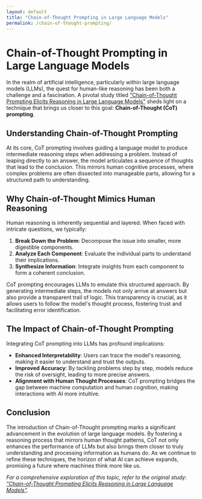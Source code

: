 ```yaml
---
layout: default
title: "Chain-of-Thought Prompting in Large Language Models"
permalink: /chain-of-thought-prompting/
---
```


# Chain-of-Thought Prompting in Large Language Models

In the realm of artificial intelligence, particularly within large language models (LLMs), the quest for human-like reasoning has been both a challenge and a fascination. A pivotal study titled ["Chain-of-Thought Prompting Elicits Reasoning in Large Language Models"](https://arxiv.org/abs/2201.11903) sheds light on a technique that brings us closer to this goal: **Chain-of-Thought (CoT) prompting**.

## Understanding Chain-of-Thought Prompting

At its core, CoT prompting involves guiding a language model to produce intermediate reasoning steps when addressing a problem. Instead of leaping directly to an answer, the model articulates a sequence of thoughts that lead to the conclusion. This mirrors human cognitive processes, where complex problems are often dissected into manageable parts, allowing for a structured path to understanding.

## Why Chain-of-Thought Mimics Human Reasoning

Human reasoning is inherently sequential and layered. When faced with intricate questions, we typically:

1. **Break Down the Problem**: Decompose the issue into smaller, more digestible components.
2. **Analyze Each Component**: Evaluate the individual parts to understand their implications.
3. **Synthesize Information**: Integrate insights from each component to form a coherent conclusion.

CoT prompting encourages LLMs to emulate this structured approach. By generating intermediate steps, the models not only arrive at answers but also provide a transparent trail of logic. This transparency is crucial, as it allows users to follow the model's thought process, fostering trust and facilitating error identification.

## The Impact of Chain-of-Thought Prompting

Integrating CoT prompting into LLMs has profound implications:

- **Enhanced Interpretability**: Users can trace the model's reasoning, making it easier to understand and trust the outputs.
- **Improved Accuracy**: By tackling problems step by step, models reduce the risk of oversight, leading to more precise answers.
- **Alignment with Human Thought Processes**: CoT prompting bridges the gap between machine computation and human cognition, making interactions with AI more intuitive.

## Conclusion

The introduction of Chain-of-Thought prompting marks a significant advancement in the evolution of large language models. By fostering a reasoning process that mirrors human thought patterns, CoT not only enhances the performance of LLMs but also brings them closer to truly understanding and processing information as humans do. As we continue to refine these techniques, the horizon of what AI can achieve expands, promising a future where machines think more like us.

*For a comprehensive exploration of this topic, refer to the original study: ["Chain-of-Thought Prompting Elicits Reasoning in Large Language Models"](https://arxiv.org/abs/2201.11903).*
